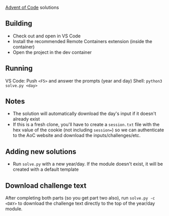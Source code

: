 [Advent of Code](http://adventofcode.com) solutions

## Building
- Check out and open in VS Code
- Install the recommended Remote Containers extension (inside the container)
- Open the project in the dev container

## Running
VS Code: Push `<F5>` and answer the prompts (year and day)
Shell: `python3 solve.py <day>`

## Notes
- The solution will automatically download the day's input if it doesn't already exist
- If this is a fresh clone, you'll have to create a `session.txt` file with the
hex value of the cookie (not including `session=`) so we can authenticate to the
AoC website and download the inputs/challenges/etc.

## Adding new solutions
- Run `solve.py` with a new year/day. If the module doesn't exist, it will be
  created with a default template

## Download challenge text
After completing both parts (so you get part two also), run `solve.py -c <DAY>`
to download the challenge text directly to the top of the year/day module.